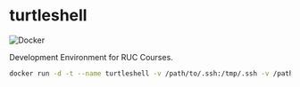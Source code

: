 # turtleshell

![Docker](https://github.com/Lnk2past/turtleshell/workflows/Docker/badge.svg)

Development Environment for RUC Courses.

```bash
docker run -d -t --name turtleshell -v /path/to/.ssh:/tmp/.ssh -v /path/to/.gitconfig:/root/.gitconfig -v /path/to/persist:/root/home/turtleshell lnk2past/turtleshell:latest bash
```
